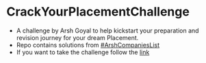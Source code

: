 # CrackYourPlacementChallenge
- A challenge by Arsh Goyal to help kickstart your preparation and revision journey for your dream Placement.
- Repo contains solutions from  [#ArshCompaniesList](https://codekickstart.org/Arsh_Sheet.html)
- If you want to take the challenge follow the [link](https://youtu.be/yTujhdqgCzo)

